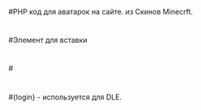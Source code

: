 #PHP код для аватарок на сайте. из Скинов Minecrft.
#
#Элемент для вставки 
#
#<img class="grid-img" src="/avatar.php?s=128&amp;u={login}" alt="">
#
#{login} - используется для DLE.
